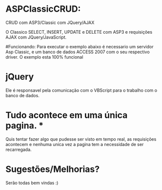 # ASPClassicCRUD:
CRUD com ASP3/Classic com JQuery/AJAX

O Classico SELECT, INSERT, UPDATE e DELETE com ASP3 e requisições AJAX com JQuery/JavaScript.

#Funcionando:
Para executar o exemplo abaixo é necessario um servidor Asp Classic, e um banco de dados ACCESS 2007 com o seu 
respectivo driver.
O exemplo esta 100% funcional

# jQuery
Ele é responsavel pela comunicação com o VBScript para o trabalho com o banco de dados. 

# Tudo acontece em uma única pagina. *

Quis tentar fazer algo que pudesse ser visto em tempo real, as requisições acontecem e nenhuma unica vez a pagina
tem a necessidade de ser recarregada.

# Sugestões/Melhorias?

Serão todas bem vindas :)

